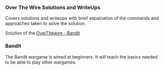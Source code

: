 ### Over The Wire Solutions and WriteUps

Covers solutions and writeups with brief expalnation of the commands and approaches taken to solve the solution.

Solution of the [OverThewire - Bandit](https://overthewire.org/wargames/bandit/)

### Bandit

The Bandit wargame is aimed at beginners.
It will teach the basics needed to be able to play other wargames.
